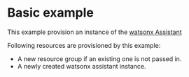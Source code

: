 # Basic example

This example provision an instance of the [watsonx Assistant](https://github.com/terraform-ibm-modules/terraform-ibm-watsonx-assistant)

Following resources are provisioned by this example:

- A new resource group if an existing one is not passed in.
- A newly created watsonx assistant instance.
